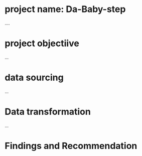 # project name: Da-Baby-step


....
# project objectiive 


...
# data sourcing


...
# Data transformation


...
# Findings and Recommendation
